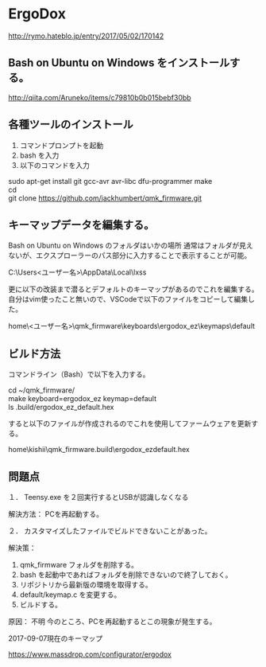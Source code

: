 # ErgoDox

http://rymo.hateblo.jp/entry/2017/05/02/170142


## Bash on Ubuntu on Windows をインストールする。


http://qiita.com/Aruneko/items/c79810b0b015bebf30bb

## 各種ツールのインストール

1. コマンドプロンプトを起動
1. bash を入力
1. 以下のコマンドを入力   

sudo apt-get install git gcc-avr avr-libc dfu-programmer make  
cd  
git clone https://github.com/jackhumbert/qmk_firmware.git  


## キーマップデータを編集する。

Bash on Ubuntu on Windows のフォルダはいかの場所
通常はフォルダが見えないが、エクスプローラーのパス部分に入力することで表示することが可能。

C:\Users\<ユーザー名>\AppData\Local\lxss

更に以下の改装まで潜るとデフォルトのキーマップがあるのでこれを編集する。
自分はvim使ったこと無いので、VSCodeで以下のファイルをコピーして編集した。

home\\<ユーザー名>\qmk_firmware\keyboards\ergodox_ez\keymaps\default

## ビルド方法

コマンドライン（Bash）で以下を入力する。

cd ~/qmk_firmware/  
make keyboard=ergodox_ez keymap=default  
ls .build/ergodox_ez_default.hex

すると以下のファイルが作成されるのでこれを使用してファームウェアを更新する。

home\kishii\qmk_firmware\.build\ergodox_ezdefault.hex

## 問題点

１． Teensy.exe を２回実行するとUSBが認識しなくなる

解決方法：
PCを再起動する。

２． カスタマイズしたファイルでビルドできないことがあった。

解決策：
1. qmk_firmware フォルダを削除する。
1. bash を起動中であればフォルダを削除できないので終了しておく。
1. リポジトリから最新版の環境を取得する。
1. default/keymap.c を変更する。
1. ビルドする。


原因：
不明
今のところ、PCを再起動するとこの現象が発生する。



2017-09-07現在のキーマップ

https://www.massdrop.com/configurator/ergodox